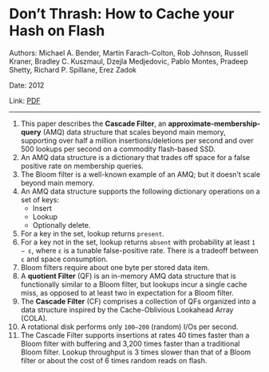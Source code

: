 # Don’t Thrash: How to Cache your Hash on Flash


Authors:  Michael A. Bender, Martin Farach-Colton, Rob Johnson, Russell Kraner, Bradley C. Kuszmaul, Dzejla Medjedovic, Pablo Montes, Pradeep Shetty, Richard P. Spillane, Erez Zadok

Date: 2012

Link: [PDF](http://supertech.csail.mit.edu/papers/BenderFaJo12.pdf)

-----

1. This paper describes the **Cascade Filter**, an **approximate-membership-query** (AMQ) data structure that scales beyond main memory, supporting over half a million insertions/deletions per second and over 500 lookups per second on a commodity flash-based SSD.
2. An AMQ data structure is a dictionary that trades off space for a false positive rate on membership queries.
3. The Bloom filter is a well-known example of an AMQ; but it doesn’t scale beyond main memory.
4. An AMQ data structure supports the following dictionary operations on a set of keys:
    * Insert
    * Lookup
    * Optionally delete.
5. For a key in the set, lookup returns `present`.
6. For a key not in the set, lookup returns `absent` with probability at least `1 − ε`, where `ε` is a tunable false-positive rate. There is a tradeoff between `ε` and space consumption.
7. Bloom filters require about one byte per stored data item.
8. A **quotient Filter** (QF) is an in-memory AMQ data structure that is functionally similar to a Bloom filter, but lookups incur a single cache miss, as opposed to at least two in expectation for a Bloom filter.
9. The **Cascade Filter** (CF) comprises a collection of QFs organized into a data structure inspired by the Cache-Oblivious Lookahead Array (COLA).
10.  A rotational disk performs only `100–200` (random) I/Os per second.
11. The Cascade Filter supports insertions at rates 40 times faster than a Bloom filter with buffering and 3,200 times faster than a traditional Bloom filter. Lookup throughput is 3 times slower than that of a Bloom filter or about the cost of 6 times random reads on flash.